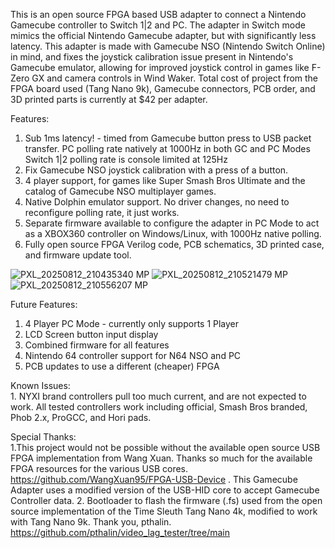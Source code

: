This is an open source FPGA based USB adapter to connect a Nintendo Gamecube controller to Switch 1|2 and PC. The adapter in Switch mode mimics the official Nintendo Gamecube adapter, but with significantly less latency. This adapter is made with Gamecube NSO (Nintendo Switch Online) in mind, and fixes the joystick calibration issue present in Nintendo's Gamecube emulator, allowing for improved joystick control in games like F-Zero GX and camera controls in Wind Waker. Total cost of project from the FPGA board used (Tang Nano 9k), Gamecube connectors, PCB order, and 3D printed parts is currently at $42 per adapter.

Features: <br>
1. Sub 1ms latency! - timed from Gamecube button press to USB packet transfer.
     PC polling rate natively at 1000Hz in both GC and PC Modes <br>     Switch 1|2 polling rate is console limited at 125Hz
3. Fix Gamecube NSO joystick calibration with a press of a button. 
4. 4 player support, for games like Super Smash Bros Ultimate and the catalog of Gamecube NSO multiplayer games.
5. Native Dolphin emulator support. No driver changes, no need to reconfigure polling rate, it just works.
6. Separate firmware available to configure the adapter in PC Mode to act as a XBOX360 controller on Windows/Linux, with 1000Hz native polling.
7. Fully open source FPGA Verilog code, PCB schematics, 3D printed case, and firmware update tool.
   
![PXL_20250812_210435340 MP](https://github.com/user-attachments/assets/6a2e6cdd-a9af-49cd-94a5-abf7ec3f653b)
![PXL_20250812_210521479 MP](https://github.com/user-attachments/assets/0defaece-58ec-45e0-8d86-69b8bbf838ce)
![PXL_20250812_210556207 MP](https://github.com/user-attachments/assets/4f49512a-7d50-471b-9d27-b3cb9da89b82)

Future Features: <br>
1. 4 Player PC Mode - currently only supports 1 Player
2. LCD Screen button input display
3. Combined firmware for all features
4. Nintendo 64 controller support for N64 NSO and PC
5. PCB updates to use a different (cheaper) FPGA

Known Issues: <br>
     1. NYXI brand controllers pull too much current, and are not expected to work. All tested controllers work including official, Smash Bros branded, Phob 2.x, ProGCC, and Hori pads.

Special Thanks: <br>
     1.This project would not be possible without the available open source USB FPGA implementation from Wang Xuan. Thanks so much for the available FPGA resources for the various USB cores.                     https://github.com/WangXuan95/FPGA-USB-Device . This Gamecube Adapter uses a modified version of the USB-HID core to accept Gamecube Controller data.
     2. Bootloader to flash the firmware (.fs) used from the open source implementation of the Time Sleuth Tang Nano 4k, modified to work with Tang Nano 9k. Thank you, pthalin.                     https://github.com/pthalin/video_lag_tester/tree/main
